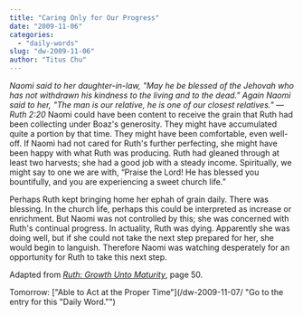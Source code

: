 ```yaml
---
title: "Caring Only for Our Progress"
date: "2009-11-06"
categories: 
  - "daily-words"
slug: "dw-2009-11-06"
author: "Titus Chu"
---
```


_Naomi said to her daughter-in-law, "May he be blessed of the Jehovah who has not withdrawn his kindness to the living and to the dead." Again Naomi said to her, "The man is our relative, he is one of our closest relatives." — Ruth 2:20_ Naomi could have been content to receive the grain that Ruth had been collecting under Boaz's generosity. They might have accumulated quite a portion by that time. They might have been comfortable, even well-off. If Naomi had not cared for Ruth's further perfecting, she might have been happy with what Ruth was producing. Ruth had gleaned through at least two harvests; she had a good job with a steady income. Spiritually, we might say to one we are with, “Praise the Lord! He has blessed you bountifully, and you are experiencing a sweet church life.”

Perhaps Ruth kept bringing home her ephah of grain daily. There was blessing. In the church life, perhaps this could be interpreted as increase or enrichment. But Naomi was not controlled by this; she was concerned with Ruth's continual progress. In actuality, Ruth was dying. Apparently she was doing well, but if she could not take the next step prepared for her, she would begin to languish. Therefore Naomi was watching desperately for an opportunity for Ruth to take this next step.

Adapted from [_Ruth: Growth Unto Maturity_](/book-ruth/ "Go to the entry for this book."), page 50.

Tomorrow: ["Able to Act at the Proper Time"](/dw-2009-11-07/ "Go to the entry for this "Daily Word."")
